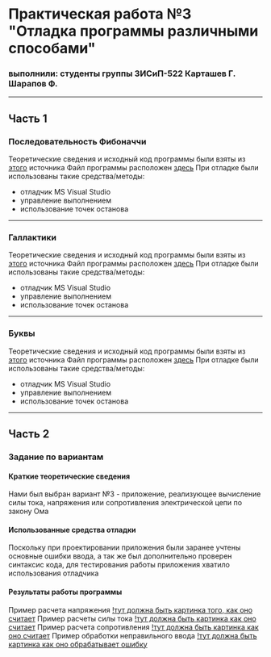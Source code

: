 # Практическая работа №3 "Отладка программы различными способами"
### выполнили: студенты группы 3ИСиП-522 Карташев Г. Шарапов Ф.
---
## Часть 1
### Последовательность Фибоначчи
Теоретические сведения и исходный код программы были взяты из [этого](https://learn.microsoft.com/ru-ru/training/modules/dotnet-) источника
Файл программы расположен [здесь]()
При отладке были использованы такие средства/методы:
- отладчик MS Visual Studio
- управление выполнением
- использование точек останова
---
### Галлактики
Теоретические сведения и исходный код программы были взяты из [этого](https://learn.microsoft.com/ru-ru/training/modules/dotnet-) источника
Файл программы расположен [здесь]()
При отладке были использованы такие средства/методы:
- отладчик MS Visual Studio
- управление выполнением
- использование точек останова
---
### Буквы
Теоретические сведения и исходный код программы были взяты из [этого](https://learn.microsoft.com/ru-ru/training/modules/dotnet-) источника
Файл программы расположен [здесь]()
При отладке были использованы такие средства/методы:
- отладчик MS Visual Studio
- управление выполнением
- использование точек останова
---
## Часть 2
### Задание по вариантам
#### Краткие теоретические сведения
Нами был выбран вариант №3 - приложение, реализующее вычисление силы тока, напряжения или сопротивления электрической цепи по закону Ома
#### Использованные средства отладки
Поскольку при проектировании приложения были заранее учтены основные ошибки ввода, а так же был дополнительно проверен синтаксис кода, для тестирования работы приложения хватило использования отладчика
#### Результаты работы программы
Пример расчета напряжения
[!тут должна быть картинка того, как оно считает](https://github.com/sup0rt/PiT_PR1_1_Kartashev/blob/master/%D1%81%D0%BA%D1%80%D0%B8%D0%BD%D1%8B/%D0%BD%D0%B0%D0%BF%D1%80%D1%8F%D0%B3%D0%B0.png)
Пример расчеты силы тока
[!тут должна быть картинка  как оно считает]()
Пример расчета сопротивления
[!тут должна быть картинка  как оно считает]()
Пример обработки неправильного ввода
[!тут должна быть картинка  как оно обрабатывает ошибку]()
